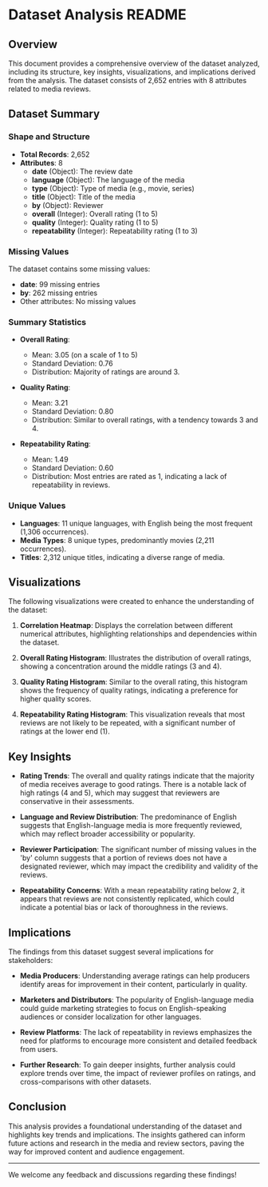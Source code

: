 # Dataset Analysis README

## Overview

This document provides a comprehensive overview of the dataset analyzed, including its structure, key insights, visualizations, and implications derived from the analysis. The dataset consists of 2,652 entries with 8 attributes related to media reviews.

## Dataset Summary

### Shape and Structure

- **Total Records**: 2,652
- **Attributes**: 8
  - **date** (Object): The review date
  - **language** (Object): The language of the media
  - **type** (Object): Type of media (e.g., movie, series)
  - **title** (Object): Title of the media
  - **by** (Object): Reviewer
  - **overall** (Integer): Overall rating (1 to 5)
  - **quality** (Integer): Quality rating (1 to 5)
  - **repeatability** (Integer): Repeatability rating (1 to 3)

### Missing Values

The dataset contains some missing values:
- **date**: 99 missing entries
- **by**: 262 missing entries
- Other attributes: No missing values

### Summary Statistics

- **Overall Rating**:
  - Mean: 3.05 (on a scale of 1 to 5)
  - Standard Deviation: 0.76
  - Distribution: Majority of ratings are around 3.
  
- **Quality Rating**:
  - Mean: 3.21
  - Standard Deviation: 0.80
  - Distribution: Similar to overall ratings, with a tendency towards 3 and 4.

- **Repeatability Rating**:
  - Mean: 1.49
  - Standard Deviation: 0.60
  - Distribution: Most entries are rated as 1, indicating a lack of repeatability in reviews.

### Unique Values

- **Languages**: 11 unique languages, with English being the most frequent (1,306 occurrences).
- **Media Types**: 8 unique types, predominantly movies (2,211 occurrences).
- **Titles**: 2,312 unique titles, indicating a diverse range of media.

## Visualizations

The following visualizations were created to enhance the understanding of the dataset:

1. **Correlation Heatmap**: Displays the correlation between different numerical attributes, highlighting relationships and dependencies within the dataset.
   
2. **Overall Rating Histogram**: Illustrates the distribution of overall ratings, showing a concentration around the middle ratings (3 and 4).
   
3. **Quality Rating Histogram**: Similar to the overall rating, this histogram shows the frequency of quality ratings, indicating a preference for higher quality scores.
   
4. **Repeatability Rating Histogram**: This visualization reveals that most reviews are not likely to be repeated, with a significant number of ratings at the lower end (1).

## Key Insights

- **Rating Trends**: The overall and quality ratings indicate that the majority of media receives average to good ratings. There is a notable lack of high ratings (4 and 5), which may suggest that reviewers are conservative in their assessments.
  
- **Language and Review Distribution**: The predominance of English suggests that English-language media is more frequently reviewed, which may reflect broader accessibility or popularity.
  
- **Reviewer Participation**: The significant number of missing values in the 'by' column suggests that a portion of reviews does not have a designated reviewer, which may impact the credibility and validity of the reviews.

- **Repeatability Concerns**: With a mean repeatability rating below 2, it appears that reviews are not consistently replicated, which could indicate a potential bias or lack of thoroughness in the reviews.

## Implications

The findings from this dataset suggest several implications for stakeholders:

- **Media Producers**: Understanding average ratings can help producers identify areas for improvement in their content, particularly in quality.
  
- **Marketers and Distributors**: The popularity of English-language media could guide marketing strategies to focus on English-speaking audiences or consider localization for other languages.

- **Review Platforms**: The lack of repeatability in reviews emphasizes the need for platforms to encourage more consistent and detailed feedback from users.

- **Further Research**: To gain deeper insights, further analysis could explore trends over time, the impact of reviewer profiles on ratings, and cross-comparisons with other datasets.

## Conclusion

This analysis provides a foundational understanding of the dataset and highlights key trends and implications. The insights gathered can inform future actions and research in the media and review sectors, paving the way for improved content and audience engagement.

---

We welcome any feedback and discussions regarding these findings!